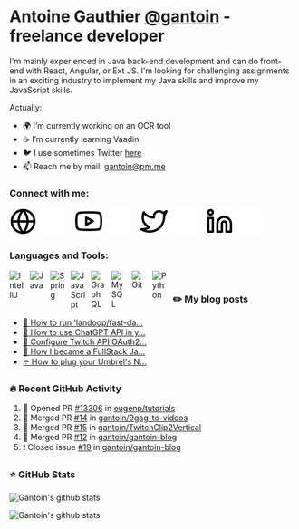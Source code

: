 # Antoine Gauthier [@gantoin](https://github.com/gantoin) - freelance developer

I'm mainly experienced in Java back-end development and can do front-end with React, Angular, or Ext JS. I'm looking for challenging assignments in an exciting industry to implement my Java skills and improve my JavaScript skills.

Actually:

- 🌍 I’m currently working on an OCR tool
- ☕️ I’m currently learning Vaadin
- 🐦 I use sometimes Twitter [here](https://twitter.com/gant0in)
- 📫 Reach me by mail: [gantoin@pm.me](mailto:gantoin@pm.me)


### Connect with me:

[![img_contact](./img/globe-light.svg)](https://gantoin.webflow.io#gh-light-mode-only)
[![img_contact](./img/globe-dark.svg)](https://gantoin.webflow.io#gh-dark-mode-only)
&nbsp;&nbsp;
[![img_contact](./img/youtube-light.svg)](https://www.youtube.com/channel/UCRj2b3SVmPRRG5X5psJ8nrw#gh-light-mode-only)
[![img_contact](./img/youtube-dark.svg)](https://www.youtube.com/channel/UCRj2b3SVmPRRG5X5psJ8nrw#gh-dark-mode-only)
&nbsp;&nbsp;
[![img_contact](./img/twitter-light.svg)](https://twitter.com/gant0in#gh-light-mode-only)
[![img_contact](./img/twitter-dark.svg)](https://twitter.com/gant0in#gh-dark-mode-only)
&nbsp;&nbsp;
[![img_contact](./img/linkedin-light.svg)](https://www.linkedin.com/in/antoine-gauthier-767218a9#gh-light-mode-only)
[![img_contact](./img/linkedin-dark.svg)](https://www.linkedin.com/in/antoine-gauthier-767218a9#gh-dark-mode-only)

### Languages and Tools:

<img align="left" alt="IntelliJ" width="26px" src="https://cdn.jsdelivr.net/gh/devicons/devicon/icons/intellij/intellij-original.svg" style="padding-right:10px;" />

<img align="left" alt="Java" width="26px" src="https://cdn.jsdelivr.net/gh/devicons/devicon/icons/java/java-original.svg" style="padding-right:10px;" />
<img align="left" alt="Spring" width="26px" src="https://cdn.jsdelivr.net/gh/devicons/devicon/icons/spring/spring-original.svg" style="padding-right:10px;" />
<img align="left" alt="JavaScript" width="26px" src="https://cdn.jsdelivr.net/gh/devicons/devicon/icons/javascript/javascript-original.svg" style="padding-right:10px;" />
<img align="left" alt="GraphQL" width="26px" src="https://cdn.jsdelivr.net/gh/devicons/devicon/icons/graphql/graphql-plain.svg" style="padding-right:10px;" />
<img align="left" alt="MySQL" width="26px" src="https://cdn.jsdelivr.net/gh/devicons/devicon/icons/mysql/mysql-original.svg" style="padding-right:10px;" />
<img align="left" alt="Git" width="26px" src="https://cdn.jsdelivr.net/gh/devicons/devicon/icons/git/git-original.svg" style="padding-right:10px;" />
<img align="left" alt="Python" width="26px" src="https://cdn.jsdelivr.net/gh/devicons/devicon/icons/python/python-original.svg" style="padding-right:10px;" />

<br />

### ✏️ My blog posts

<!-- BLOG-POST-LIST:START -->
- [🐳 How to run &#39;landoop/fast-da...](https://gantoin.github.io//blog/2023/9f370fd846eeeec332932ceb23c5849e.html)
- [🤖 How to use ChatGPT API in y...](https://gantoin.github.io//blog/2023/190684c344bb70e5c5f9f2339c7be6ed.html)
- [📌 Configure Twitch API OAuth2...](https://gantoin.github.io//blog/2023/b8ac42b8bc2daeddf90278569b07b93b.html)
- [🧷 How I became a FullStack Ja...](https://gantoin.github.io//blog/2023/8f3c78932057d730b351c17b79770e8c.html)
- [☂️ How to plug your Umbrel&#39;s N...](https://gantoin.github.io//blog/2023/d619467f6d9574cddf0072fb9f9f70f6.html)
<!-- BLOG-POST-LIST:END -->

### 🔥 Recent GitHub Activity
<!--START_SECTION:activity-->
1. 💪 Opened PR [#13306](https://github.com/eugenp/tutorials/pull/13306) in [eugenp/tutorials](https://github.com/eugenp/tutorials)
2. 🎉 Merged PR [#14](https://github.com/gantoin/9gag-to-videos/pull/14) in [gantoin/9gag-to-videos](https://github.com/gantoin/9gag-to-videos)
3. 🎉 Merged PR [#15](https://github.com/gantoin/TwitchClip2Vertical/pull/15) in [gantoin/TwitchClip2Vertical](https://github.com/gantoin/TwitchClip2Vertical)
4. 🎉 Merged PR [#12](https://github.com/gantoin/gantoin-blog/pull/12) in [gantoin/gantoin-blog](https://github.com/gantoin/gantoin-blog)
5. ❗️ Closed issue [#19](https://github.com/gantoin/gantoin-blog/issues/19) in [gantoin/gantoin-blog](https://github.com/gantoin/gantoin-blog)
<!--END_SECTION:activity-->

### ⭐ GitHub Stats

![Gantoin's github stats](https://github-readme-stats.vercel.app/api?username=gantoin&show_icons=true&theme=dark)

![Gantoin's github stats](https://github-readme-stats.vercel.app/api/top-langs/?username=gantoin&layout=compact&theme=dark)

